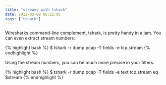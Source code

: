 ```yaml
---
title: "streams with tshark"
date: 2012-03-09 06:22:05
tags: ["tshark"]
---
```


<p>
Wiresharks command-line complement,  tshark, is pretty handy in a jam. You can even extract stream numbers:

{% highlight bash %}
$ tshark -r dump.pcap -T fields -e tcp.stream
{% endhighlight %}
</p>

<p>
Using the stream numbers, you can be much more precise in your filters:

{% highlight bash %}
$ tshark -r dump.pcap -T fields -e text tcp.stream eq $stream 
{% endhighlight %}

</p>
